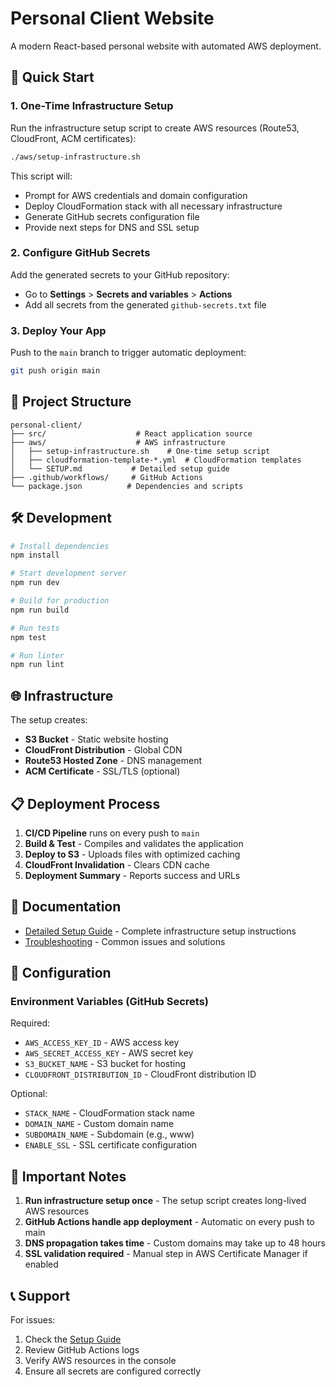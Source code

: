 # Personal Client Website

A modern React-based personal website with automated AWS deployment.

## 🚀 Quick Start

### 1. One-Time Infrastructure Setup

Run the infrastructure setup script to create AWS resources (Route53, CloudFront, ACM certificates):

```bash
./aws/setup-infrastructure.sh
```

This script will:

- Prompt for AWS credentials and domain configuration
- Deploy CloudFormation stack with all necessary infrastructure
- Generate GitHub secrets configuration file
- Provide next steps for DNS and SSL setup

### 2. Configure GitHub Secrets

Add the generated secrets to your GitHub repository:

- Go to **Settings** > **Secrets and variables** > **Actions**
- Add all secrets from the generated `github-secrets.txt` file

### 3. Deploy Your App

Push to the `main` branch to trigger automatic deployment:

```bash
git push origin main
```

## 📁 Project Structure

```
personal-client/
├── src/                    # React application source
├── aws/                    # AWS infrastructure
│   ├── setup-infrastructure.sh    # One-time setup script
│   ├── cloudformation-template-*.yml  # CloudFormation templates
│   └── SETUP.md           # Detailed setup guide
├── .github/workflows/     # GitHub Actions
└── package.json          # Dependencies and scripts
```

## 🛠️ Development

```bash
# Install dependencies
npm install

# Start development server
npm run dev

# Build for production
npm run build

# Run tests
npm test

# Run linter
npm run lint
```

## 🌐 Infrastructure

The setup creates:

- **S3 Bucket** - Static website hosting
- **CloudFront Distribution** - Global CDN
- **Route53 Hosted Zone** - DNS management
- **ACM Certificate** - SSL/TLS (optional)

## 📋 Deployment Process

1. **CI/CD Pipeline** runs on every push to `main`
2. **Build & Test** - Compiles and validates the application
3. **Deploy to S3** - Uploads files with optimized caching
4. **CloudFront Invalidation** - Clears CDN cache
5. **Deployment Summary** - Reports success and URLs

## 📖 Documentation

- [Detailed Setup Guide](aws/SETUP.md) - Complete infrastructure setup instructions
- [Troubleshooting](aws/SETUP.md#troubleshooting) - Common issues and solutions

## 🔧 Configuration

### Environment Variables (GitHub Secrets)

Required:

- `AWS_ACCESS_KEY_ID` - AWS access key
- `AWS_SECRET_ACCESS_KEY` - AWS secret key
- `S3_BUCKET_NAME` - S3 bucket for hosting
- `CLOUDFRONT_DISTRIBUTION_ID` - CloudFront distribution ID

Optional:

- `STACK_NAME` - CloudFormation stack name
- `DOMAIN_NAME` - Custom domain name
- `SUBDOMAIN_NAME` - Subdomain (e.g., www)
- `ENABLE_SSL` - SSL certificate configuration

## 🚨 Important Notes

1. **Run infrastructure setup once** - The setup script creates long-lived AWS resources
2. **GitHub Actions handle app deployment** - Automatic on every push to main
3. **DNS propagation takes time** - Custom domains may take up to 48 hours
4. **SSL validation required** - Manual step in AWS Certificate Manager if enabled

## 📞 Support

For issues:

1. Check the [Setup Guide](aws/SETUP.md)
2. Review GitHub Actions logs
3. Verify AWS resources in the console
4. Ensure all secrets are configured correctly
